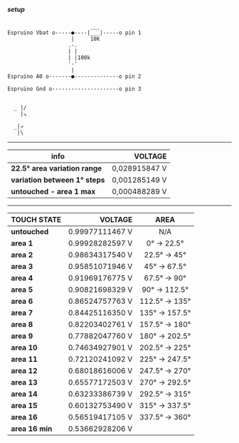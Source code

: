 ##### setup
```
                          ___ 
Espruino Vbat o-----●----|___|-----o pin 1
                    |     10K
                   .-.
                   | |
                   | |100k
                   '-' 
                    |
Espruino A0 o-------●--------------o pin 2

Espruino Gnd o---------------------o pin 3


  _ |/
  	|↘

  _|↗
   |\

```

-------

| info                                    | VOLTAGE       |
| ------------                            | ---:          |
| **22.5° area variation range**          | 0,028915847 V |
| **variation between 1° steps**          | 0,001285149 V |
| **untouched - area 1 max**              | 0,000488289 V |

-------

| TOUCH STATE            | VOLTAGE               | AREA             |
| ------------           | ---:                  | :---:            |
| **untouched**          | 0.99977111467 V       | N/A              |
| **area 1**             | 0.99928282597 V       | 0° ->  22.5°     |
| **area 2**             | 0.98634317540 V       | 22.5° ->    45°  |
| **area 3**             | 0.95851071946 V       | 45° ->  67.5°    |
| **area 4**             | 0.91969176775 V       | 67.5° ->    90°  |
| **area 5**             | 0.90821698329 V       | 90° -> 112.5°    |
| **area 6**             | 0.86524757763 V       | 112.5° ->   135° |
| **area 7**             | 0.84425116350 V       | 135° -> 157.5°   |
| **area 8**             | 0.82203402761 V       | 157.5° ->   180° |
| **area 9**             | 0.77882047760 V       | 180° -> 202.5°   |
| **area 10**            | 0.74634927901 V       | 202.5° ->   225° |
| **area 11**            | 0.72120241092 V       | 225° -> 247.5°   |
| **area 12**            | 0.68018616006 V       | 247.5° ->   270° |
| **area 13**            | 0.65577172503 V       | 270° -> 292.5°   |
| **area 14**            | 0.63233386739 V       | 292.5° ->   315° |
| **area 15**            | 0.60132753490 V       | 315° -> 337.5°   |
| **area 16**            | 0.56519417105 V       | 337.5° ->   360° |
| **area 16 min**        | 0.53662928206 V       |                  |

